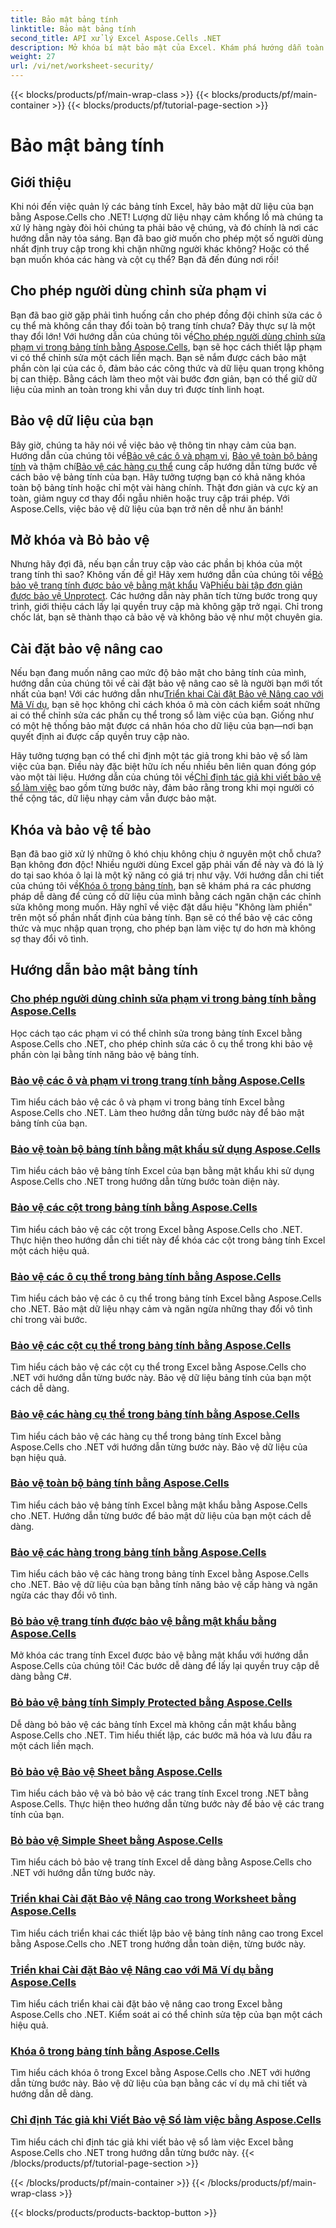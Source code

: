 ```yaml
---
title: Bảo mật bảng tính
linktitle: Bảo mật bảng tính
second_title: API xử lý Excel Aspose.Cells .NET
description: Mở khóa bí mật bảo mật của Excel. Khám phá hướng dẫn toàn diện về Aspose.Cells cho .NET của chúng tôi để bảo vệ, chỉnh sửa và quản lý bảng tính của bạn một cách dễ dàng.
weight: 27
url: /vi/net/worksheet-security/
---
```


{{< blocks/products/pf/main-wrap-class >}}
{{< blocks/products/pf/main-container >}}
{{< blocks/products/pf/tutorial-page-section >}}

# Bảo mật bảng tính

## Giới thiệu

Khi nói đến việc quản lý các bảng tính Excel, hãy bảo mật dữ liệu của bạn bằng Aspose.Cells cho .NET! Lượng dữ liệu nhạy cảm khổng lồ mà chúng ta xử lý hàng ngày đòi hỏi chúng ta phải bảo vệ chúng, và đó chính là nơi các hướng dẫn này tỏa sáng. Bạn đã bao giờ muốn cho phép một số người dùng nhất định truy cập trong khi chặn những người khác không? Hoặc có thể bạn muốn khóa các hàng và cột cụ thể? Bạn đã đến đúng nơi rồi!

## Cho phép người dùng chỉnh sửa phạm vi
 Bạn đã bao giờ gặp phải tình huống cần cho phép đồng đội chỉnh sửa các ô cụ thể mà không cần thay đổi toàn bộ trang tính chưa? Đây thực sự là một thay đổi lớn! Với hướng dẫn của chúng tôi về[Cho phép người dùng chỉnh sửa phạm vi trong bảng tính bằng Aspose.Cells](./allow-edit-ranges/), bạn sẽ học cách thiết lập phạm vi có thể chỉnh sửa một cách liền mạch. Bạn sẽ nắm được cách bảo mật phần còn lại của các ô, đảm bảo các công thức và dữ liệu quan trọng không bị can thiệp. Bằng cách làm theo một vài bước đơn giản, bạn có thể giữ dữ liệu của mình an toàn trong khi vẫn duy trì được tính linh hoạt.

## Bảo vệ dữ liệu của bạn
Bây giờ, chúng ta hãy nói về việc bảo vệ thông tin nhạy cảm của bạn. Hướng dẫn của chúng tôi về[Bảo vệ các ô và phạm vi](./protect-cells-and-ranges/), [Bảo vệ toàn bộ bảng tính](./protect-worksheet/) và thậm chí[Bảo vệ các hàng cụ thể](./protect-specific-rows/) cung cấp hướng dẫn từng bước về cách bảo vệ bảng tính của bạn. Hãy tưởng tượng bạn có khả năng khóa toàn bộ bảng tính hoặc chỉ một vài hàng chính. Thật đơn giản và cực kỳ an toàn, giảm nguy cơ thay đổi ngẫu nhiên hoặc truy cập trái phép. Với Aspose.Cells, việc bảo vệ dữ liệu của bạn trở nên dễ như ăn bánh!

## Mở khóa và Bỏ bảo vệ
 Nhưng hãy đợi đã, nếu bạn cần truy cập vào các phần bị khóa của một trang tính thì sao? Không vấn đề gì! Hãy xem hướng dẫn của chúng tôi về[Bỏ bảo vệ trang tính được bảo vệ bằng mật khẩu](./unprotect-password-worksheet/) Và[Phiếu bài tập đơn giản được bảo vệ Unprotect](./unprotect-simply-protected/). Các hướng dẫn này phân tích từng bước trong quy trình, giới thiệu cách lấy lại quyền truy cập mà không gặp trở ngại. Chỉ trong chốc lát, bạn sẽ thành thạo cả bảo vệ và không bảo vệ như một chuyên gia.

## Cài đặt bảo vệ nâng cao

Nếu bạn đang muốn nâng cao mức độ bảo mật cho bảng tính của mình, hướng dẫn của chúng tôi về cài đặt bảo vệ nâng cao sẽ là người bạn mới tốt nhất của bạn! Với các hướng dẫn như[Triển khai Cài đặt Bảo vệ Nâng cao với Mã Ví dụ](./advanced-protection-settings-example-code/), bạn sẽ học không chỉ cách khóa ô mà còn cách kiểm soát những ai có thể chỉnh sửa các phần cụ thể trong sổ làm việc của bạn. Giống như có một hệ thống bảo mật được cá nhân hóa cho dữ liệu của bạn—nơi bạn quyết định ai được cấp quyền truy cập nào. 

 Hãy tưởng tượng bạn có thể chỉ định một tác giả trong khi bảo vệ sổ làm việc của bạn. Điều này đặc biệt hữu ích nếu nhiều bên liên quan đóng góp vào một tài liệu. Hướng dẫn của chúng tôi về[Chỉ định tác giả khi viết bảo vệ sổ làm việc](./specify-author-write-protect-workbook/) bao gồm từng bước này, đảm bảo rằng trong khi mọi người có thể cộng tác, dữ liệu nhạy cảm vẫn được bảo mật.

## Khóa và bảo vệ tế bào

Bạn đã bao giờ xử lý những ô khó chịu không chịu ở nguyên một chỗ chưa? Bạn không đơn độc! Nhiều người dùng Excel gặp phải vấn đề này và đó là lý do tại sao khóa ô lại là một kỹ năng có giá trị như vậy. Với hướng dẫn chi tiết của chúng tôi về[Khóa ô trong bảng tính](./lock-cells/), bạn sẽ khám phá ra các phương pháp dễ dàng để củng cố dữ liệu của mình bằng cách ngăn chặn các chỉnh sửa không mong muốn. Hãy nghĩ về việc đặt dấu hiệu "Không làm phiền" trên một số phần nhất định của bảng tính. Bạn sẽ có thể bảo vệ các công thức và mục nhập quan trọng, cho phép bạn làm việc tự do hơn mà không sợ thay đổi vô tình. 

## Hướng dẫn bảo mật bảng tính
### [Cho phép người dùng chỉnh sửa phạm vi trong bảng tính bằng Aspose.Cells](./allow-edit-ranges/)
Học cách tạo các phạm vi có thể chỉnh sửa trong bảng tính Excel bằng Aspose.Cells cho .NET, cho phép chỉnh sửa các ô cụ thể trong khi bảo vệ phần còn lại bằng tính năng bảo vệ bảng tính.
### [Bảo vệ các ô và phạm vi trong trang tính bằng Aspose.Cells](./protect-cells-and-ranges/)
Tìm hiểu cách bảo vệ các ô và phạm vi trong bảng tính Excel bằng Aspose.Cells cho .NET. Làm theo hướng dẫn từng bước này để bảo mật bảng tính của bạn.
### [Bảo vệ toàn bộ bảng tính bằng mật khẩu sử dụng Aspose.Cells](./protect-worksheet-password/)
Tìm hiểu cách bảo vệ bảng tính Excel của bạn bằng mật khẩu khi sử dụng Aspose.Cells cho .NET trong hướng dẫn từng bước toàn diện này.
### [Bảo vệ các cột trong bảng tính bằng Aspose.Cells](./protect-columns/)
Tìm hiểu cách bảo vệ các cột trong Excel bằng Aspose.Cells cho .NET. Thực hiện theo hướng dẫn chi tiết này để khóa các cột trong bảng tính Excel một cách hiệu quả.
### [Bảo vệ các ô cụ thể trong bảng tính bằng Aspose.Cells](./protect-specific-cells/)
Tìm hiểu cách bảo vệ các ô cụ thể trong bảng tính Excel bằng Aspose.Cells cho .NET. Bảo mật dữ liệu nhạy cảm và ngăn ngừa những thay đổi vô tình chỉ trong vài bước.
### [Bảo vệ các cột cụ thể trong bảng tính bằng Aspose.Cells](./protect-specific-columns/)
Tìm hiểu cách bảo vệ các cột cụ thể trong Excel bằng Aspose.Cells cho .NET với hướng dẫn từng bước này. Bảo vệ dữ liệu bảng tính của bạn một cách dễ dàng.
### [Bảo vệ các hàng cụ thể trong bảng tính bằng Aspose.Cells](./protect-specific-rows/)
Tìm hiểu cách bảo vệ các hàng cụ thể trong bảng tính Excel bằng Aspose.Cells cho .NET với hướng dẫn từng bước này. Bảo vệ dữ liệu của bạn hiệu quả.
### [Bảo vệ toàn bộ bảng tính bằng Aspose.Cells](./protect-worksheet/)
Tìm hiểu cách bảo vệ bảng tính Excel bằng mật khẩu bằng Aspose.Cells cho .NET. Hướng dẫn từng bước để bảo mật dữ liệu của bạn một cách dễ dàng.
### [Bảo vệ các hàng trong bảng tính bằng Aspose.Cells](./protect-rows/)
Tìm hiểu cách bảo vệ các hàng trong bảng tính Excel bằng Aspose.Cells cho .NET. Bảo vệ dữ liệu của bạn bằng tính năng bảo vệ cấp hàng và ngăn ngừa các thay đổi vô tình.
### [Bỏ bảo vệ trang tính được bảo vệ bằng mật khẩu bằng Aspose.Cells](./unprotect-password-worksheet/)
Mở khóa các trang tính Excel được bảo vệ bằng mật khẩu với hướng dẫn Aspose.Cells của chúng tôi! Các bước dễ dàng để lấy lại quyền truy cập dễ dàng bằng C#. 
### [Bỏ bảo vệ bảng tính Simply Protected bằng Aspose.Cells](./unprotect-simply-protected/)
Dễ dàng bỏ bảo vệ các bảng tính Excel mà không cần mật khẩu bằng Aspose.Cells cho .NET. Tìm hiểu thiết lập, các bước mã hóa và lưu đầu ra một cách liền mạch.
### [Bỏ bảo vệ Bảo vệ Sheet bằng Aspose.Cells](./unprotect-protect-sheet/)
Tìm hiểu cách bảo vệ và bỏ bảo vệ các trang tính Excel trong .NET bằng Aspose.Cells. Thực hiện theo hướng dẫn từng bước này để bảo vệ các trang tính của bạn.
### [Bỏ bảo vệ Simple Sheet bằng Aspose.Cells](./unprotect-simple-sheet/)
Tìm hiểu cách bỏ bảo vệ trang tính Excel dễ dàng bằng Aspose.Cells cho .NET với hướng dẫn từng bước này.
### [Triển khai Cài đặt Bảo vệ Nâng cao trong Worksheet bằng Aspose.Cells](./implement-advanced-protection-settings/)
Tìm hiểu cách triển khai các thiết lập bảo vệ bảng tính nâng cao trong Excel bằng Aspose.Cells cho .NET trong hướng dẫn toàn diện, từng bước này.
### [Triển khai Cài đặt Bảo vệ Nâng cao với Mã Ví dụ bằng Aspose.Cells](./advanced-protection-settings-example-code/)
Tìm hiểu cách triển khai cài đặt bảo vệ nâng cao trong Excel bằng Aspose.Cells cho .NET. Kiểm soát ai có thể chỉnh sửa tệp của bạn một cách hiệu quả.
### [Khóa ô trong bảng tính bằng Aspose.Cells](./lock-cells/)
Tìm hiểu cách khóa ô trong Excel bằng Aspose.Cells cho .NET với hướng dẫn từng bước này. Bảo vệ dữ liệu của bạn bằng các ví dụ mã chi tiết và hướng dẫn dễ dàng.
### [Chỉ định Tác giả khi Viết Bảo vệ Sổ làm việc bằng Aspose.Cells](./specify-author-write-protect-workbook/)
Tìm hiểu cách chỉ định tác giả khi viết bảo vệ sổ làm việc Excel bằng Aspose.Cells cho .NET trong hướng dẫn từng bước này.
{{< /blocks/products/pf/tutorial-page-section >}}

{{< /blocks/products/pf/main-container >}}
{{< /blocks/products/pf/main-wrap-class >}}

{{< blocks/products/products-backtop-button >}}
